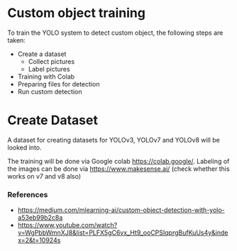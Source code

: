 # Custom object training
To train the YOLO system to detect custom object, the following steps are taken:
* Create a dataset
  * Collect pictures
  * Label pictures
* Training with Colab
* Preparing files for detection
* Run custom detection

# Create Dataset

A dataset for creating datasets for YOLOv3, YOLOv7 and YOLOv8 will be looked into.


The training will be done via Google colab https://colab.google/.
Labeling of the images can be done via https://www.makesense.ai/ (check whether this works on v7 and v8 also)


 ### References
 - https://medium.com/mlearning-ai/custom-object-detection-with-yolo-a53eb99b2c8a
 - https://www.youtube.com/watch?v=WgPbbWmnXJ8&list=PLFX5gC6vx_Ht9_ooCPSIqprgBufKuUs4y&index=2&t=10924s 